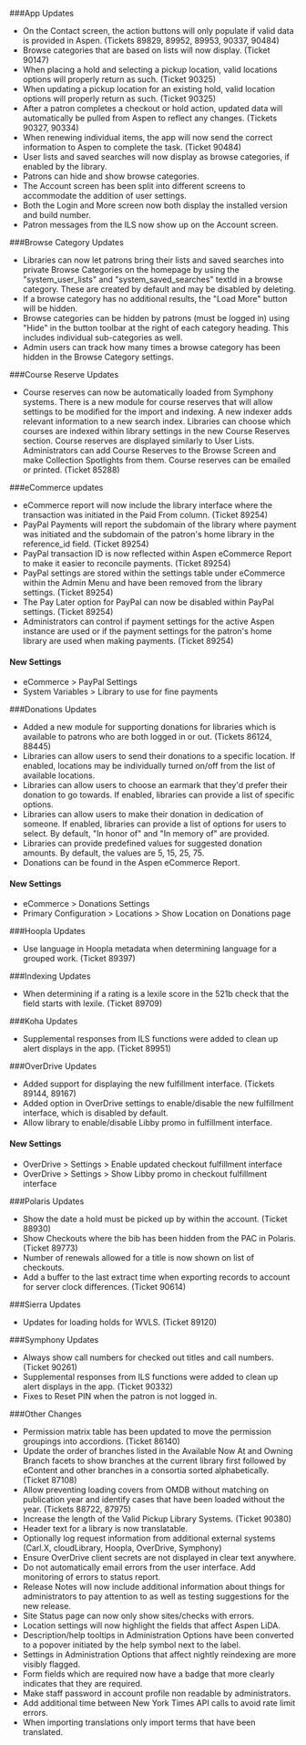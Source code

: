 ###App Updates
- On the Contact screen, the action buttons will only populate if valid data is provided in Aspen. (Tickets 89829, 89952, 89953, 90337, 90484)
- Browse categories that are based on lists will now display. (Ticket 90147)
- When placing a hold and selecting a pickup location, valid locations options will properly return as such. (Ticket 90325)
- When updating a pickup location for an existing hold, valid location options will properly return as such. (Ticket 90325)
- After a patron completes a checkout or hold action, updated data will automatically be pulled from Aspen to reflect any changes. (Tickets 90327, 90334)
- When renewing individual items, the app will now send the correct information to Aspen to complete the task. (Ticket 90484)
- User lists and saved searches will now display as browse categories, if enabled by the library.
- Patrons can hide and show browse categories.
- The Account screen has been split into different screens to accommodate the addition of user settings.
- Both the Login and More screen now both display the installed version and build number.
- Patron messages from the ILS now show up on the Account screen.

###Browse Category Updates
- Libraries can now let patrons bring their lists and saved searches into private Browse Categories on the homepage by using the "system_user_lists" and "system_saved_searches" textId in a browse category. These are created by default and may be disabled by deleting.
- If a browse category has no additional results, the "Load More" button will be hidden.
- Browse categories can be hidden by patrons (must be logged in) using "Hide" in the button toolbar at the right of each category heading. This includes individual sub-categories as well.
- Admin users can track how many times a browse category has been hidden in the Browse Category settings.

###Course Reserve Updates
- Course reserves can now be automatically loaded from Symphony systems.  There is a new module for course reserves that will allow settings to be modified for the import and indexing. 
A new indexer adds relevant information to a new search index. Libraries can choose which courses are indexed within library settings in the new Course Reserves section. 
Course reserves are displayed similarly to User Lists.  Administrators can add Course Reserves to the Browse Screen and make Collection Spotlights from them. 
Course reserves can be emailed or printed. (Ticket 85288)

###eCommerce updates
- eCommerce report will now include the library interface where the transaction was initiated in the Paid From column. (Ticket 89254)
- PayPal Payments will report the subdomain of the library where payment was initiated and the subdomain of the patron's home library in the reference_id field. (Ticket 89254)  
- PayPal transaction ID is now reflected within Aspen eCommerce Report to make it easier to reconcile payments. (Ticket 89254)
- PayPal settings are stored within the settings table under eCommerce within the Admin Menu and have been removed from the library settings. (Ticket 89254)
- The Pay Later option for PayPal can now be disabled within PayPal settings. (Ticket 89254)
- Administrators can control if payment settings for the active Aspen instance are used or if the payment settings for the patron's home library are used when making payments. (Ticket 89254)
#### New Settings
  - eCommerce > PayPal Settings
  - System Variables > Library to use for fine payments

###Donations Updates
- Added a new module for supporting donations for libraries which is available to patrons who are both logged in or out. (Tickets 86124, 88445)
- Libraries can allow users to send their donations to a specific location. If enabled, locations may be individually turned on/off from the list of available locations.
- Libraries can allow users to choose an earmark that they'd prefer their donation to go towards. If enabled, libraries can provide a list of specific options.
- Libraries can allow users to make their donation in dedication of someone. If enabled, libraries can provide a list of options for users to select. By default, "In honor of" and "In memory of" are provided.
- Libraries can provide predefined values for suggested donation amounts. By default, the values are 5, 15, 25, 75.
- Donations can be found in the Aspen eCommerce Report.
#### New Settings
- eCommerce > Donations Settings
- Primary Configuration > Locations > Show Location on Donations page

###Hoopla Updates 
- Use language in Hoopla metadata when determining language for a grouped work. (Ticket 89397)

###Indexing Updates
- When determining if a rating is a lexile score in the 521b check that the field starts with lexile. (Ticket 89709)

###Koha Updates
- Supplemental responses from ILS functions were added to clean up alert displays in the app. (Ticket 89951)

###OverDrive Updates
- Added support for displaying the new fulfillment interface. (Tickets 89144, 89167)
- Added option in OverDrive settings to enable/disable the new fulfillment interface, which is disabled by default.
- Allow library to enable/disable Libby promo in fulfillment interface.
#### New Settings
- OverDrive > Settings > Enable updated checkout fulfillment interface
- OverDrive > Settings > Show Libby promo in checkout fulfillment interface

###Polaris Updates
- Show the date a hold must be picked up by within the account. (Ticket 88930)
- Show Checkouts where the bib has been hidden from the PAC in Polaris. (Ticket 89773)
- Number of renewals allowed for a title is now shown on list of checkouts. 
- Add a buffer to the last extract time when exporting records to account for server clock differences. (Ticket 90614)

###Sierra Updates
- Updates for loading holds for WVLS. (Ticket 89120)

###Symphony Updates
- Always show call numbers for checked out titles and call numbers. (Ticket 90261)  
- Supplemental responses from ILS functions were added to clean up alert displays in the app. (Ticket 90332)
- Fixes to Reset PIN when the patron is not logged in. 

###Other Changes
- Permission matrix table has been updated to move the permission groupings into accordions. (Ticket 86140)
- Update the order of branches listed in the Available Now At and Owning Branch facets to show branches at the current library first followed by eContent and other branches in a consortia sorted alphabetically. (Ticket 87108)
- Allow preventing loading covers from OMDB without matching on publication year and identify cases that have been loaded without the year. (Tickets 88722, 87975)
- Increase the length of the Valid Pickup Library Systems. (Ticket 90380)
- Header text for a library is now translatable.
- Optionally log request information from additional external systems (Carl.X, cloudLibrary, Hoopla, OverDrive, Symphony)
- Ensure OverDrive client secrets are not displayed in clear text anywhere. 
- Do not automatically email errors from the user interface. Add monitoring of errors to status report. 
- Release Notes will now include additional information about things for administrators to pay attention to as well as testing suggestions for the new release.
- Site Status page can now only show sites/checks with errors. 
- Location settings will now highlight the fields that affect Aspen LiDA.
- Description/help tooltips in Administration Options have been converted to a popover initiated by the help symbol next to the label.
- Settings in Administration Options that affect nightly reindexing are more visibly flagged.
- Form fields which are required now have a badge that more clearly indicates that they are required.
- Make staff password in account profile non readable by administrators.
- Add additional time between New York Times API calls to avoid rate limit errors.
- When importing translations only import terms that have been translated. 